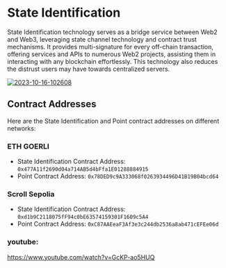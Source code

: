 # State Identification
State Identification technology serves as a bridge service between Web2 and Web3, leveraging state channel technology and contract trust mechanisms. It provides multi-signature for every off-chain transaction, offering services and APIs to numerous Web2 projects, assisting them in interacting with any blockchain effortlessly. This technology also reduces the distrust users may have towards centralized servers.

<a href="https://ibb.co/Lx5qFpP"><img src="https://i.ibb.co/7n4Tfyz/2023-10-16-102608.png" alt="2023-10-16-102608" border="0" /></a>
## Contract Addresses

Here are the State Identification and Point contract addresses on different networks:

### ETH GOERLI

- State Identification Contract Address: `0x477A11f2690d04a714AB5d4bFfa1E01288884915`
- Point Contract Address: `0x78DED9c9A333068f0263934496D41B19B04bcd64`

### Scroll Sepolia

- State Identification Contract Address: `0xd1b9C2118075fF94c0bE63574159301F1609c5A4`
- Point Contract Address: `0xC87AAEeaF3Af3e3c244db2536a8ab471cEFEe06d`

### youtube:
https://www.youtube.com/watch?v=GcKP-ao5HUQ
  

